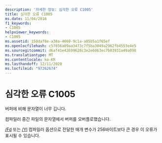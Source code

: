 ```yaml
---
description: '자세한 정보: 심각한 오류 C1005'
title: 심각한 오류 C1005
ms.date: 11/04/2016
f1_keywords:
- C1005
helpviewer_keywords:
- C1005
ms.assetid: 150daf8e-a38a-4669-9c1a-a05b5a1f65ef
ms.openlocfilehash: c57856a09aa3473c7f5ba3049a2962fb4553e4e5
ms.sourcegitcommit: d6af41e42699628c3e2e6063ec7b03931a49a098
ms.translationtype: MT
ms.contentlocale: ko-KR
ms.lasthandoff: 12/11/2020
ms.locfileid: "97262674"
---
```

# <a name="fatal-error-c1005"></a>심각한 오류 C1005

버퍼에 비해 문자열이 너무 깁니다.

컴파일러 중간 파일의 문자열에서 버퍼를 오버플로했습니다.

[/Fd](../../build/reference/fd-program-database-file-name.md) 또는 [/Yl](../../build/reference/yl-inject-pch-reference-for-debug-library.md) 컴파일러 옵션으로 전달한 매개 변수가 256바이트보다 큰 경우 이 오류가 표시될 수 있습니다.
